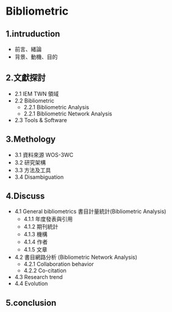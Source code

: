 # Bibliometric

## 1.intruduction
- 前言、緒論
- 背景、動機、目的
## 2.文獻探討
- 2.1 IEM TWN 領域
- 2.2 Bibliometric
  - 2.2.1 Bibliometric Analysis
  - 2.2.1 Bibliometric Network Analysis
- 2.3 Tools & Software

## 3.Methology
- 3.1 資料來源 WOS-3WC
- 3.2 研究架構
- 3.3 方法及工具
- 3.4  Disambiguation

## 4.Discuss
- 4.1 General bibliometrics 書目計量統計(Bibliometric Analysis)
  - 4.1.1 年度發表與引用
  - 4.1.2 期刊統計
  - 4.1.3 機構
  - 4.1.4 作者
  - 4.1.5 文章
- 4.2 書目網路分析 (Bibliometric Network Analysis)
    - 4.2.1 Collaboration behavior
    - 4.2.2 Co-citation
- 4.3 Research trend
- 4.4 Evolution



## 5.conclusion

